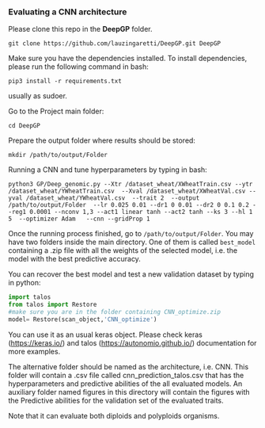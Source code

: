 ### Evaluating a CNN architecture


Please clone this repo in the **DeepGP** folder.  

`git clone https://github.com/lauzingaretti/DeepGP.git DeepGP`

Make sure you have the dependencies installed. To install dependencies, please run the following command in bash:

`pip3 install -r requirements.txt`

usually as sudoer.

Go to the Project main folder:

`cd DeepGP`

Prepare the output folder where results should be stored:

`mkdir /path/to/output/Folder`

Running a CNN and tune hyperparameters by typing in bash:

`python3 GP/Deep_genomic.py --Xtr /dataset_wheat/XWheatTrain.csv --ytr /dataset_wheat/YWheatTrain.csv  --Xval /dataset_wheat/XWheatVal.csv --yval /dataset_wheat/YWheatVal.csv  --trait 2  --output /path/to/output/Folder  --lr 0.025 0.01 --dr1 0 0.01 --dr2 0 0.1 0.2 --reg1 0.0001 --nconv 1,3 --act1 linear tanh --act2 tanh --ks 3 --hl 1 5  --optimizer Adam   --cnn --gridProp 1
`

Once the running process finished, go to `/path/to/output/Folder`. You may have two folders inside the main directory. One of them is called `best_model`  containing a .zip file with all the weights of the selected model, i.e. the model with the best predictive accuracy.

You can recover the best model and test a new validation dataset by typing in python:

```python
import talos
from talos import Restore
#make sure you are in the folder containing CNN_optimize.zip
model= Restore(scan_object,'CNN_optimize')
```

 You can use it as an usual keras object. Please check keras (https://keras.io/) and talos (https://autonomio.github.io/) documentation for more examples.

The alternative folder should be named as the architecture, i.e. CNN. This folder will contain a .csv file called cnn_prediction_talos.csv that has the hyperparameters and predictive abilities of the all evaluated models. An auxiliary folder named figures in this directory will contain the figures with the Predictive abilities for the validation set of the evaluated traits.  

Note that it can evaluate both diploids and polyploids organisms.
